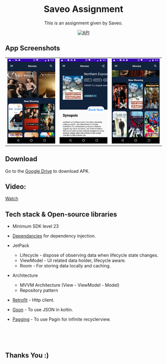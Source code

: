 <h1 align="center">Saveo Assignment</h1>

<p align="center">  
This is an assignment given by Saveo.
</p>

<p align="center">
  <a href="https://android-arsenal.com/api?level=21"><img alt="API" src="https://img.shields.io/badge/API-21%2B-brightgreen.svg?style=flat"/></a>
</p>


## App Screenshots

<table>
  <tr>
    <td><img src="https://github.com/pravin5551/Saveo-Assignemnt/blob/main/app/src/images/ss_one.png" width="200"/></td>
    <td><img src="https://github.com/pravin5551/Saveo-Assignemnt/blob/main/app/src/images/ss_three-093113.png" width="200"/></td>
     <td><img src="https://github.com/pravin5551/Saveo-Assignemnt/blob/main/app/src/images/ss_two.png" width="200"/></td>
  </tr>
  


  
 </table>



## Download
Go to the [Google Drive](https://drive.google.com/drive/folders/18aMNxtGhEmKanCD5HCPOW7mC08WOaMVH?usp=sharing) to download APK.

## Video: 
[Watch](https://drive.google.com/file/d/1oh_KFIwRNPDSlODxn1wHGhkMhiRG8-7z/view?usp=sharing)



## Tech stack & Open-source libraries
- Minimum SDK level 23
- [Dependancies](https://github.com/pravin5551/Saveo-Assignemnt/blob/main/app/build.gradle) for dependency injection.

- JetPack
  - Lifecycle - dispose of observing data when lifecycle state changes.
  - ViewModel - UI related data holder, lifecycle aware.
  - Room - For storing data locally and caching.
- Architecture
  - MVVM Architecture (View - ViewModel - Model)
  - Repository pattern
- [Retrofit](https://square.github.io/retrofit/) - Http client.
- [Gson](https://github.com/google/gson) - To use JSON in koltin.
- [Pagging](https://developer.android.com/jetpack/androidx/releases/pagingn) - To use Pagin for infinite recyclerview.
</br>
</br>
</br>


## Thanks You :)


